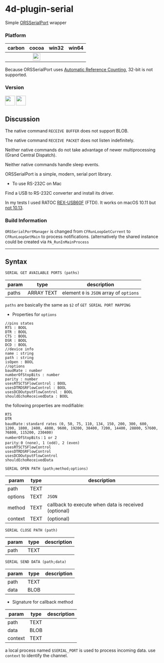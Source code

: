 # 4d-plugin-serial
Simple [ORSSerialPort](https://github.com/armadsen/ORSSerialPort) wrapper

### Platform

| carbon | cocoa | win32 | win64 |
|:------:|:-----:|:---------:|:---------:|
||<img src="https://cloud.githubusercontent.com/assets/1725068/22371562/1b091f0a-e4db-11e6-8458-8653954a7cce.png" width="24" height="24" />|||

Because ORSSerialPort uses [Automatic Reference Counting](https://developer.apple.com/library/content/documentation/Darwin/Conceptual/64bitPorting/indications/indications.html#//apple_ref/doc/uid/TP40001064-CH206-TPXREF101), 32-bit is not supported.

### Version

<img src="https://cloud.githubusercontent.com/assets/1725068/18940649/21945000-8645-11e6-86ed-4a0f800e5a73.png" width="32" height="32" /> <img src="https://cloud.githubusercontent.com/assets/1725068/18940648/2192ddba-8645-11e6-864d-6d5692d55717.png" width="32" height="32" />

## Discussion

The native command ``RECEIVE BUFFER`` does not support BLOB.

The native command ``RECEIVE PACKET`` does not listen indefinitely.

Neither native commands do not take advantage of newer multiprocessing (Grand Central Dispatch).

Neither native commands handle sleep events.

ORSSerialPort is a simple, modern, serial port library.

* To use RS-232C on Mac

Find a USB to RS-232C converter and install its driver.

In my tests I used RATOC [REX-USB60F](http://www.ratocsystems.com/products/subpage/convert/usb60f_siyou.html) (FTDI). It works on macOS 10.11 but [not 10.13](http://www.ratocsystems.com/services/driver/rs232c.html).

### Build Information

``ORSSerialPortManager`` is changed from ``CFRunLoopGetCurrent`` to ``CFRunLoopGetMain`` to process notifications. (alternatively the shared instance could be created via ``PA_RunInMainProcess``

---

## Syntax

```
SERIAL GET AVAILABLE PORTS (paths)
```

param|type|description
------------|------|----
paths|ARRAY TEXT|element ``0`` is ``JSON`` array of ``options``

``paths`` are basically the same as ``$2`` of ``GET SERIAL PORT MAPPING``

* Properties for ``options``

```
//pins states
RTS : BOOL
DTR : BOOL
CTS : BOOL
DSR : BOOL
DCD : BOOL
//device info
name : string
path : string
isOpen : BOOL
//options
baudRate : number
numberOfStopBits : number
parity : number
usesRTSCTSFlowControl : BOOL
usesDTRDSRFlowControl : BOOL
usesDCDOutputFlowControl : BOOL
shouldEchoReceivedData : BOOL
```

the following properties are modifiable:  

``RTS``  
``DTR``  
``baudRate`` : ``standard rates (0, 50, 75, 110, 134, 150, 200, 300, 600, 1200, 1800, 2400, 4800, 9600, 19200, 38400, 7200, 14400, 28800, 57600, 76800, 115200, 230400)``  
``numberOfStopBits`` : ``1 or 2``  
``parity``: ``0 (none), 1 (odd), 2 (even)``  
``usesRTSCTSFlowControl``  
``usesDTRDSRFlowControl``  
``usesDCDOutputFlowControl``  
``shouldEchoReceivedData``  

```
SERIAL OPEN PATH (path;method;options)
```

param|type|description
------------|------|----
path|TEXT|
options|TEXT| ``JSON``
method|TEXT|callback to execute when data is received (optional)
context|TEXT| (optional)

```
SERIAL CLOSE PATH (path)
```

param|type|description
------------|------|----
path|TEXT|

```
SERIAL SEND DATA (path;data)
```

param|type|description
------------|------|----
path|TEXT|
data|BLOB|

* Signature for callback method

param|type|description
------------|------|----
path|TEXT|
data|BLOB|
context|TEXT|

a local process named ``$SERIAL_PORT`` is used to process incoming data. use ``context`` to identify the channel.

